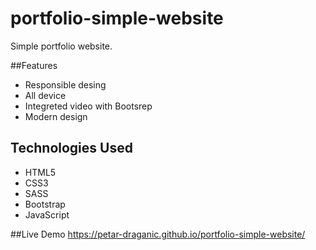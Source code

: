 # portfolio-simple-website
Simple portfolio website. 

##Features
- Responsible desing
- All device
- Integreted video with Bootsrep
- Modern design

## Technologies Used
- HTML5
- CSS3
- SASS
- Bootstrap
- JavaScript

##Live Demo
https://petar-draganic.github.io/portfolio-simple-website/
